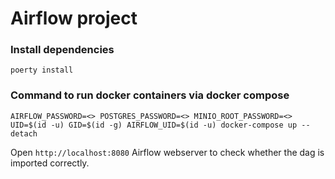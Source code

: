 # Airflow project

### Install dependencies
`poerty install`

### Command to run docker containers via docker compose
```AIRFLOW_PASSWORD=<> POSTGRES_PASSWORD=<> MINIO_ROOT_PASSWORD=<> UID=$(id -u) GID=$(id -g) AIRFLOW_UID=$(id -u) docker-compose up --detach```

Open `http://localhost:8080` Airflow webserver to check whether the dag is imported correctly.

